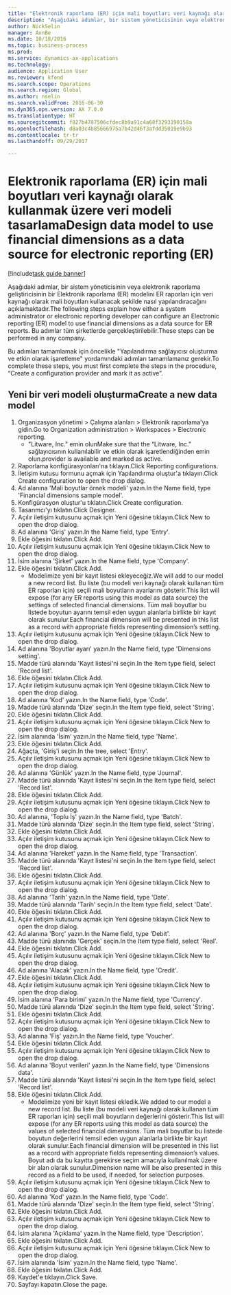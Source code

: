 ```yaml
--- 
title: "Elektronik raporlama (ER) için mali boyutları veri kaynağı olarak kullanmak üzere veri modeli tasarlama"
description: "Aşağıdaki adımlar, bir sistem yöneticisinin veya elektronik raporlama geliştiricisinin bir Elektronik raporlama (ER) modelini ER raporları için veri kaynağı olarak mali boyutları kullanacak şekilde nasıl yapılandıracağını açıklamaktadır."
author: NickSelin
manager: AnnBe
ms.date: 10/18/2016
ms.topic: business-process
ms.prod: 
ms.service: dynamics-ax-applications
ms.technology: 
audience: Application User
ms.reviewer: kfend
ms.search.scope: Operations
ms.search.region: Global
ms.author: nselin
ms.search.validFrom: 2016-06-30
ms.dyn365.ops.version: AX 7.0.0
ms.translationtype: HT
ms.sourcegitcommit: f827b4787506cfdec8b9a91c4a68f3293190158a
ms.openlocfilehash: d8a03c4b85666975a7b42d46f3afdd35019e9b93
ms.contentlocale: tr-tr
ms.lasthandoff: 09/29/2017

---
```

# <a name="design-data-model-to-use-financial-dimensions-as-a-data-source-for-electronic-reporting-er"></a><span data-ttu-id="75f96-103">Elektronik raporlama (ER) için mali boyutları veri kaynağı olarak kullanmak üzere veri modeli tasarlama</span><span class="sxs-lookup"><span data-stu-id="75f96-103">Design data model to use financial dimensions as a data source for electronic reporting (ER)</span></span>

[!include[task guide banner](../../includes/task-guide-banner.md)]

<span data-ttu-id="75f96-104">Aşağıdaki adımlar, bir sistem yöneticisinin veya elektronik raporlama geliştiricisinin bir Elektronik raporlama (ER) modelini ER raporları için veri kaynağı olarak mali boyutları kullanacak şekilde nasıl yapılandıracağını açıklamaktadır.</span><span class="sxs-lookup"><span data-stu-id="75f96-104">The following steps explain how either a system administrator or electronic reporting developer can configure an Electronic reporting (ER) model to use financial dimensions as a data source for ER reports.</span></span> <span data-ttu-id="75f96-105">Bu adımlar tüm şirketlerde gerçekleştirilebilir.</span><span class="sxs-lookup"><span data-stu-id="75f96-105">These steps can be performed in any company.</span></span>

<span data-ttu-id="75f96-106">Bu adımları tamamlamak için öncelikle "Yapılandırma sağlayıcısı oluşturma ve etkin olarak işaretleme" yordamındaki adımları tamamlamanız gerekir.</span><span class="sxs-lookup"><span data-stu-id="75f96-106">To complete these steps, you must first complete the steps in the procedure, “Create a configuration provider and mark it as active”.</span></span>


## <a name="create-a-new-data-model"></a><span data-ttu-id="75f96-107">Yeni bir veri modeli oluşturma</span><span class="sxs-lookup"><span data-stu-id="75f96-107">Create a new data model</span></span>
1. <span data-ttu-id="75f96-108">Organizasyon yönetimi > Çalışma alanları > Elektronik raporlama'ya gidin.</span><span class="sxs-lookup"><span data-stu-id="75f96-108">Go to Organization administration > Workspaces > Electronic reporting.</span></span>
    * <span data-ttu-id="75f96-109">"Litware, Inc." emin olun</span><span class="sxs-lookup"><span data-stu-id="75f96-109">Make sure that the “Litware, Inc.”</span></span> <span data-ttu-id="75f96-110">sağlayıcısının kullanılabilir ve etkin olarak işaretlendiğinden emin olun.</span><span class="sxs-lookup"><span data-stu-id="75f96-110">provider is available and marked as active.</span></span>  
2. <span data-ttu-id="75f96-111">Raporlama konfigürasyonları'na tıklayın.</span><span class="sxs-lookup"><span data-stu-id="75f96-111">Click Reporting configurations.</span></span>
3. <span data-ttu-id="75f96-112">İletişim kutusu formunu açmak için Yapılandırma oluştur'a tıklayın.</span><span class="sxs-lookup"><span data-stu-id="75f96-112">Click Create configuration to open the drop dialog.</span></span>
4. <span data-ttu-id="75f96-113">Ad alanına 'Mali boyutlar örnek modeli' yazın.</span><span class="sxs-lookup"><span data-stu-id="75f96-113">In the Name field, type 'Financial dimensions sample model'.</span></span>
5. <span data-ttu-id="75f96-114">Konfigürasyon oluştur'u tıklatın.</span><span class="sxs-lookup"><span data-stu-id="75f96-114">Click Create configuration.</span></span>
6. <span data-ttu-id="75f96-115">Tasarımcı'yı tıklatın.</span><span class="sxs-lookup"><span data-stu-id="75f96-115">Click Designer.</span></span>
7. <span data-ttu-id="75f96-116">Açılır iletişim kutusunu açmak için Yeni öğesine tıklayın.</span><span class="sxs-lookup"><span data-stu-id="75f96-116">Click New to open the drop dialog.</span></span>
8. <span data-ttu-id="75f96-117">Ad alanına 'Giriş' yazın.</span><span class="sxs-lookup"><span data-stu-id="75f96-117">In the Name field, type 'Entry'.</span></span>
9. <span data-ttu-id="75f96-118">Ekle öğesini tıklatın.</span><span class="sxs-lookup"><span data-stu-id="75f96-118">Click Add.</span></span>
10. <span data-ttu-id="75f96-119">Açılır iletişim kutusunu açmak için Yeni öğesine tıklayın.</span><span class="sxs-lookup"><span data-stu-id="75f96-119">Click New to open the drop dialog.</span></span>
11. <span data-ttu-id="75f96-120">İsim alanına 'Şirket' yazın.</span><span class="sxs-lookup"><span data-stu-id="75f96-120">In the Name field, type 'Company'.</span></span>
12. <span data-ttu-id="75f96-121">Ekle öğesini tıklatın.</span><span class="sxs-lookup"><span data-stu-id="75f96-121">Click Add.</span></span>
    * <span data-ttu-id="75f96-122">Modelimize yeni bir kayıt listesi ekleyeceğiz.</span><span class="sxs-lookup"><span data-stu-id="75f96-122">We will add to our model a new record list.</span></span> <span data-ttu-id="75f96-123">Bu liste (bu modeli veri kaynağı olarak kullanan tüm ER raporları için) seçili mali boyutların ayarlarını gösterir.</span><span class="sxs-lookup"><span data-stu-id="75f96-123">This list will expose (for any ER reports using this model as data source) the settings of selected financial dimensions.</span></span> <span data-ttu-id="75f96-124">Tüm mali boyutlar bu listede boyutun ayarını temsil eden uygun alanlarla birlikte bir kayıt olarak sunulur.</span><span class="sxs-lookup"><span data-stu-id="75f96-124">Each financial dimension will be presented in this list as a record with appropriate fields representing dimension’s setting.</span></span>  
13. <span data-ttu-id="75f96-125">Açılır iletişim kutusunu açmak için Yeni öğesine tıklayın.</span><span class="sxs-lookup"><span data-stu-id="75f96-125">Click New to open the drop dialog.</span></span>
14. <span data-ttu-id="75f96-126">Ad alanına 'Boyutlar ayarı' yazın.</span><span class="sxs-lookup"><span data-stu-id="75f96-126">In the Name field, type 'Dimensions setting'.</span></span>
15. <span data-ttu-id="75f96-127">Madde türü alanında 'Kayıt listesi'ni seçin.</span><span class="sxs-lookup"><span data-stu-id="75f96-127">In the Item type field, select 'Record list'.</span></span>
16. <span data-ttu-id="75f96-128">Ekle öğesini tıklatın.</span><span class="sxs-lookup"><span data-stu-id="75f96-128">Click Add.</span></span>
17. <span data-ttu-id="75f96-129">Açılır iletişim kutusunu açmak için Yeni öğesine tıklayın.</span><span class="sxs-lookup"><span data-stu-id="75f96-129">Click New to open the drop dialog.</span></span>
18. <span data-ttu-id="75f96-130">Ad alanına 'Kod' yazın.</span><span class="sxs-lookup"><span data-stu-id="75f96-130">In the Name field, type 'Code'.</span></span>
19. <span data-ttu-id="75f96-131">Madde türü alanında 'Dize' seçin.</span><span class="sxs-lookup"><span data-stu-id="75f96-131">In the Item type field, select 'String'.</span></span>
20. <span data-ttu-id="75f96-132">Ekle öğesini tıklatın.</span><span class="sxs-lookup"><span data-stu-id="75f96-132">Click Add.</span></span>
21. <span data-ttu-id="75f96-133">Açılır iletişim kutusunu açmak için Yeni öğesine tıklayın.</span><span class="sxs-lookup"><span data-stu-id="75f96-133">Click New to open the drop dialog.</span></span>
22. <span data-ttu-id="75f96-134">İsim alanında 'İsim' yazın.</span><span class="sxs-lookup"><span data-stu-id="75f96-134">In the Name field, type 'Name'.</span></span>
23. <span data-ttu-id="75f96-135">Ekle öğesini tıklatın.</span><span class="sxs-lookup"><span data-stu-id="75f96-135">Click Add.</span></span>
24. <span data-ttu-id="75f96-136">Ağaçta, 'Giriş'i seçin.</span><span class="sxs-lookup"><span data-stu-id="75f96-136">In the tree, select 'Entry'.</span></span>
25. <span data-ttu-id="75f96-137">Açılır iletişim kutusunu açmak için Yeni öğesine tıklayın.</span><span class="sxs-lookup"><span data-stu-id="75f96-137">Click New to open the drop dialog.</span></span>
26. <span data-ttu-id="75f96-138">Ad alanına 'Günlük' yazın.</span><span class="sxs-lookup"><span data-stu-id="75f96-138">In the Name field, type 'Journal'.</span></span>
27. <span data-ttu-id="75f96-139">Madde türü alanında 'Kayıt listesi'ni seçin.</span><span class="sxs-lookup"><span data-stu-id="75f96-139">In the Item type field, select 'Record list'.</span></span>
28. <span data-ttu-id="75f96-140">Ekle öğesini tıklatın.</span><span class="sxs-lookup"><span data-stu-id="75f96-140">Click Add.</span></span>
29. <span data-ttu-id="75f96-141">Açılır iletişim kutusunu açmak için Yeni öğesine tıklayın.</span><span class="sxs-lookup"><span data-stu-id="75f96-141">Click New to open the drop dialog.</span></span>
30. <span data-ttu-id="75f96-142">Ad alanına, 'Toplu İş' yazın.</span><span class="sxs-lookup"><span data-stu-id="75f96-142">In the Name field, type 'Batch'.</span></span>
31. <span data-ttu-id="75f96-143">Madde türü alanında 'Dize' seçin.</span><span class="sxs-lookup"><span data-stu-id="75f96-143">In the Item type field, select 'String'.</span></span>
32. <span data-ttu-id="75f96-144">Ekle öğesini tıklatın.</span><span class="sxs-lookup"><span data-stu-id="75f96-144">Click Add.</span></span>
33. <span data-ttu-id="75f96-145">Açılır iletişim kutusunu açmak için Yeni öğesine tıklayın.</span><span class="sxs-lookup"><span data-stu-id="75f96-145">Click New to open the drop dialog.</span></span>
34. <span data-ttu-id="75f96-146">Ad alanına 'Hareket' yazın.</span><span class="sxs-lookup"><span data-stu-id="75f96-146">In the Name field, type 'Transaction'.</span></span>
35. <span data-ttu-id="75f96-147">Madde türü alanında 'Kayıt listesi'ni seçin.</span><span class="sxs-lookup"><span data-stu-id="75f96-147">In the Item type field, select 'Record list'.</span></span>
36. <span data-ttu-id="75f96-148">Ekle öğesini tıklatın.</span><span class="sxs-lookup"><span data-stu-id="75f96-148">Click Add.</span></span>
37. <span data-ttu-id="75f96-149">Açılır iletişim kutusunu açmak için Yeni öğesine tıklayın.</span><span class="sxs-lookup"><span data-stu-id="75f96-149">Click New to open the drop dialog.</span></span>
38. <span data-ttu-id="75f96-150">Ad alanına 'Tarih' yazın.</span><span class="sxs-lookup"><span data-stu-id="75f96-150">In the Name field, type 'Date'.</span></span>
39. <span data-ttu-id="75f96-151">Madde türü alanında 'Tarih' seçin.</span><span class="sxs-lookup"><span data-stu-id="75f96-151">In the Item type field, select 'Date'.</span></span>
40. <span data-ttu-id="75f96-152">Ekle öğesini tıklatın.</span><span class="sxs-lookup"><span data-stu-id="75f96-152">Click Add.</span></span>
41. <span data-ttu-id="75f96-153">Açılır iletişim kutusunu açmak için Yeni öğesine tıklayın.</span><span class="sxs-lookup"><span data-stu-id="75f96-153">Click New to open the drop dialog.</span></span>
42. <span data-ttu-id="75f96-154">Ad alanına 'Borç' yazın.</span><span class="sxs-lookup"><span data-stu-id="75f96-154">In the Name field, type 'Debit'.</span></span>
43. <span data-ttu-id="75f96-155">Madde türü alanında 'Gerçek' seçin.</span><span class="sxs-lookup"><span data-stu-id="75f96-155">In the Item type field, select 'Real'.</span></span>
44. <span data-ttu-id="75f96-156">Ekle öğesini tıklatın.</span><span class="sxs-lookup"><span data-stu-id="75f96-156">Click Add.</span></span>
45. <span data-ttu-id="75f96-157">Açılır iletişim kutusunu açmak için Yeni öğesine tıklayın.</span><span class="sxs-lookup"><span data-stu-id="75f96-157">Click New to open the drop dialog.</span></span>
46. <span data-ttu-id="75f96-158">Ad alanına 'Alacak' yazın.</span><span class="sxs-lookup"><span data-stu-id="75f96-158">In the Name field, type 'Credit'.</span></span>
47. <span data-ttu-id="75f96-159">Ekle öğesini tıklatın.</span><span class="sxs-lookup"><span data-stu-id="75f96-159">Click Add.</span></span>
48. <span data-ttu-id="75f96-160">Açılır iletişim kutusunu açmak için Yeni öğesine tıklayın.</span><span class="sxs-lookup"><span data-stu-id="75f96-160">Click New to open the drop dialog.</span></span>
49. <span data-ttu-id="75f96-161">İsim alanına 'Para birimi' yazın.</span><span class="sxs-lookup"><span data-stu-id="75f96-161">In the Name field, type 'Currency'.</span></span>
50. <span data-ttu-id="75f96-162">Madde türü alanında 'Dize' seçin.</span><span class="sxs-lookup"><span data-stu-id="75f96-162">In the Item type field, select 'String'.</span></span>
51. <span data-ttu-id="75f96-163">Ekle öğesini tıklatın.</span><span class="sxs-lookup"><span data-stu-id="75f96-163">Click Add.</span></span>
52. <span data-ttu-id="75f96-164">Açılır iletişim kutusunu açmak için Yeni öğesine tıklayın.</span><span class="sxs-lookup"><span data-stu-id="75f96-164">Click New to open the drop dialog.</span></span>
53. <span data-ttu-id="75f96-165">Ad alanına 'Fiş' yazın.</span><span class="sxs-lookup"><span data-stu-id="75f96-165">In the Name field, type 'Voucher'.</span></span>
54. <span data-ttu-id="75f96-166">Ekle öğesini tıklatın.</span><span class="sxs-lookup"><span data-stu-id="75f96-166">Click Add.</span></span>
55. <span data-ttu-id="75f96-167">Açılır iletişim kutusunu açmak için Yeni öğesine tıklayın.</span><span class="sxs-lookup"><span data-stu-id="75f96-167">Click New to open the drop dialog.</span></span>
56. <span data-ttu-id="75f96-168">Ad alanına 'Boyut verileri' yazın.</span><span class="sxs-lookup"><span data-stu-id="75f96-168">In the Name field, type 'Dimensions data'.</span></span>
57. <span data-ttu-id="75f96-169">Madde türü alanında 'Kayıt listesi'ni seçin.</span><span class="sxs-lookup"><span data-stu-id="75f96-169">In the Item type field, select 'Record list'.</span></span>
58. <span data-ttu-id="75f96-170">Ekle öğesini tıklatın.</span><span class="sxs-lookup"><span data-stu-id="75f96-170">Click Add.</span></span>
    * <span data-ttu-id="75f96-171">Modelimize yeni bir kayıt listesi ekledik.</span><span class="sxs-lookup"><span data-stu-id="75f96-171">We added to our model a new record list.</span></span> <span data-ttu-id="75f96-172">Bu liste (bu modeli veri kaynağı olarak kullanan tüm ER raporları için) seçili mali boyutların değerlerini gösterir.</span><span class="sxs-lookup"><span data-stu-id="75f96-172">This list will expose (for any ER reports using this model as data source) the values of selected financial dimensions.</span></span> <span data-ttu-id="75f96-173">Tüm mali boyutlar bu listede boyutun değerlerini temsil eden uygun alanlarla birlikte bir kayıt olarak sunulur.</span><span class="sxs-lookup"><span data-stu-id="75f96-173">Each financial dimension will be presented in this list as a record with appropriate fields representing dimension’s values.</span></span> <span data-ttu-id="75f96-174">Boyut adı da bu kayıtta gerekirse seçim amacıyla kullanılmak üzere bir alan olarak sunulur.</span><span class="sxs-lookup"><span data-stu-id="75f96-174">Dimension name will be also presented in this record as a field to be used, if needed, for selection purposes.</span></span>  
59. <span data-ttu-id="75f96-175">Açılır iletişim kutusunu açmak için Yeni öğesine tıklayın.</span><span class="sxs-lookup"><span data-stu-id="75f96-175">Click New to open the drop dialog.</span></span>
60. <span data-ttu-id="75f96-176">Ad alanına 'Kod' yazın.</span><span class="sxs-lookup"><span data-stu-id="75f96-176">In the Name field, type 'Code'.</span></span>
61. <span data-ttu-id="75f96-177">Madde türü alanında 'Dize' seçin.</span><span class="sxs-lookup"><span data-stu-id="75f96-177">In the Item type field, select 'String'.</span></span>
62. <span data-ttu-id="75f96-178">Ekle öğesini tıklatın.</span><span class="sxs-lookup"><span data-stu-id="75f96-178">Click Add.</span></span>
63. <span data-ttu-id="75f96-179">Açılır iletişim kutusunu açmak için Yeni öğesine tıklayın.</span><span class="sxs-lookup"><span data-stu-id="75f96-179">Click New to open the drop dialog.</span></span>
64. <span data-ttu-id="75f96-180">İsim alanına 'Açıklama' yazın.</span><span class="sxs-lookup"><span data-stu-id="75f96-180">In the Name field, type 'Description'.</span></span>
65. <span data-ttu-id="75f96-181">Ekle öğesini tıklatın.</span><span class="sxs-lookup"><span data-stu-id="75f96-181">Click Add.</span></span>
66. <span data-ttu-id="75f96-182">Açılır iletişim kutusunu açmak için Yeni öğesine tıklayın.</span><span class="sxs-lookup"><span data-stu-id="75f96-182">Click New to open the drop dialog.</span></span>
67. <span data-ttu-id="75f96-183">İsim alanında 'İsim' yazın.</span><span class="sxs-lookup"><span data-stu-id="75f96-183">In the Name field, type 'Name'.</span></span>
68. <span data-ttu-id="75f96-184">Ekle öğesini tıklatın.</span><span class="sxs-lookup"><span data-stu-id="75f96-184">Click Add.</span></span>
69. <span data-ttu-id="75f96-185">Kaydet'e tıklayın.</span><span class="sxs-lookup"><span data-stu-id="75f96-185">Click Save.</span></span>
70. <span data-ttu-id="75f96-186">Sayfayı kapatın.</span><span class="sxs-lookup"><span data-stu-id="75f96-186">Close the page.</span></span>


